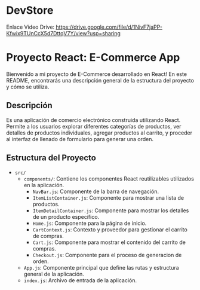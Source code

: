 # DevStore

Enlace Video Drive:
https://drive.google.com/file/d/1NivF7jaPP-Kfwix9TUnCcX5d7DttqV7Y/view?usp=sharing

# Proyecto React: E-Commerce App

Bienvenido a mi proyecto de E-Commerce desarrollado en React! En este README, encontrarás una descripción general de la estructura del proyecto y cómo se utiliza.

## Descripción

Es una aplicación de comercio electrónico construida utilizando React. Permite a los usuarios explorar diferentes categorías de productos, ver detalles de productos individuales, agregar productos al carrito, y proceder al interfaz de llenado de formulario para generar una orden.

## Estructura del Proyecto

- `src/`
  - `components/`: Contiene los componentes React reutilizables utilizados en la aplicación.
    - `NavBar.js`: Componente de la barra de navegación.
    - `ItemListContainer.js`: Componente para mostrar una lista de productos.
    - `ItemDetailContainer.js`: Componente para mostrar los detalles de un producto específico.
    - `Home.js`: Componente para la página de inicio.
    - `CartContext.js`: Contexto y proveedor para gestionar el carrito de compras.
    - `Cart.js`: Componente para mostrar el contenido del carrito de compras.
    - `Checkout.js`: Componente para el proceso de generacion de orden.
  - `App.js`: Componente principal que define las rutas y estructura general de la aplicación.
  - `index.js`: Archivo de entrada de la aplicación.
